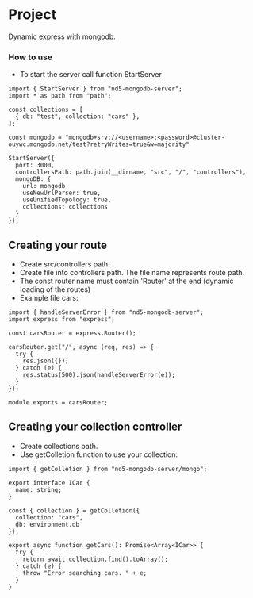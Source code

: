 # Project

Dynamic express with mongodb.

### How to use

- To start the server call function StartServer

```
import { StartServer } from "nd5-mongodb-server";
import * as path from "path";

const collections = [
  { db: "test", collection: "cars" },
];

const mongodb = "mongodb+srv://<username>:<password>@cluster-ouywc.mongodb.net/test?retryWrites=true&w=majority"

StartServer({
  port: 3000,
  controllersPath: path.join(__dirname, "src", "/", "controllers"),
  mongoDB: {
    url: mongodb
    useNewUrlParser: true,
    useUnifiedTopology: true,
    collections: collections
  }
});
```

## Creating your route

- Create src/controllers path.
- Create file into controllers path. The file name represents route path.
- The const router name must contain 'Router' at the end (dynamic loading of the routes)
- Example file cars:

```
import { handleServerError } from "nd5-mongodb-server";
import express from "express";

const carsRouter = express.Router();

carsRouter.get("/", async (req, res) => {
  try {
    res.json({});
  } catch (e) {
    res.status(500).json(handleServerError(e));
  }
});

module.exports = carsRouter;
```

## Creating your collection controller

- Create collections path.
- Use getColletion function to use your collection:

```
import { getColletion } from "nd5-mongodb-server/mongo";

export interface ICar {
  name: string;
}

const { collection } = getColletion({
  collection: "cars",
  db: environment.db
});

export async function getCars(): Promise<Array<ICar>> {
  try {
    return await collection.find().toArray();
  } catch (e) {
    throw "Error searching cars. " + e;
  }
}
```
